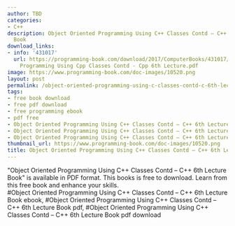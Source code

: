 ```yaml
---
author: TBD
categories:
- C++
description: Object Oriented Programming Using C++ Classes Contd – C++ 6th Lecture
  Book
download_links:
- info: '431017'
  url: https://programming-book.com/download/2017/ComputerBooks/431017/Object Oriented
    Programming Using Cpp Classes Contd - Cpp 6th Lecture.pdf
image: https://www.programming-book.com/doc-images/10520.png
layout: post
permalink: /object-oriented-programming-using-c-classes-contd-c-6th-lecture-book.html
tags:
- free book download
- free pdf download
- free programming ebook
- pdf free
- Object Oriented Programming Using C++ Classes Contd – C++ 6th Lecture Book ebook
- Object Oriented Programming Using C++ Classes Contd – C++ 6th Lecture Book pdf
- Object Oriented Programming Using C++ Classes Contd – C++ 6th Lecture Book pdf download
thumbnail_url: https://www.programming-book.com/doc-images/10520.png
title: Object Oriented Programming Using C++ Classes Contd – C++ 6th Lecture Book
---
```


 
<div class="item-desc text-justify">
  "Object Oriented Programming Using C++ Classes Contd – C++ 6th Lecture Book" is available in PDF format. This books is free to download. Learn from this free book and enhance your skills.
  <br>
  #Object Oriented Programming Using C++ Classes Contd – C++ 6th Lecture Book ebook, #Object Oriented Programming Using C++ Classes Contd – C++ 6th Lecture Book pdf, #Object Oriented Programming Using C++ Classes Contd – C++ 6th Lecture Book pdf download
</div>